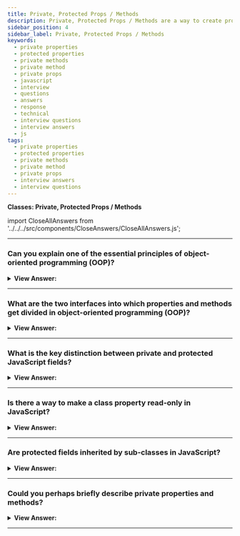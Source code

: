 ```yaml
---
title: Private, Protected Props / Methods
description: Private, Protected Props / Methods are a way to create properties and methods that are only accessible within the class. Frontend Developer Interview Questions
sidebar_position: 4
sidebar_label: Private, Protected Props / Methods
keywords:
  - private properties
  - protected properties
  - private methods
  - private method
  - private props
  - javascript
  - interview
  - questions
  - answers
  - response
  - technical
  - interview questions
  - interview answers
  - js
tags:
  - private properties
  - protected properties
  - private methods
  - private method
  - private props
  - interview answers
  - interview questions
---
```


<head>
  <title>Private, Protected Props / Methods | Frontend Interview</title>
</head>

**Classes: Private, Protected Props / Methods**

import CloseAllAnswers from '../../../src/components/CloseAnswers/CloseAllAnswers.js';

<CloseAllAnswers />

---

### Can you explain one of the essential principles of object-oriented programming (OOP)?

<details>
  <summary><strong>View Answer:</strong></summary>
  <div>
  <div><strong>Interview Response:</strong> One of the essential principles of object-oriented programming is delimiting (separating) the internal interface from the external one.
</div>
  </div>
</details>

---

### What are the two interfaces into which properties and methods get divided in object-oriented programming (OOP)?

<details>
  <summary><strong>View Answer:</strong></summary>
  <div>
  <div><strong>Interview Response:</strong> In object-oriented programming, properties and methods get split into internal and external interfaces. The internal interface has methods and properties accessible within the class but not outside it, and the external interfaces are properties and methods outside the class but are still accessible.
  </div>
  </div>
</details>

---

### What is the key distinction between private and protected JavaScript fields?

<details>
  <summary><strong>View Answer:</strong></summary>
  <div>
  <div><strong>Interview Response:</strong> The main difference between private and protected fields is that private fields get supported at the language level, and protected fields are not. Protected properties usually get prefixed with an underscore _. That does not get enforced at the language level, but it is a well-known convention among programmers that such properties and methods should not be accessible from the outside. Privates should start with hash symbol #. They are only accessible from inside the class and currently have language-level support (almost a standard). The hash sign (#) is a special sign that the field is private on the language level. We cannot access it from outside or from inheriting classes. We should note that private fields may require a Polyfill to account for older browsers.
</div><br />
  <div><strong className="codeExample">Code Example:</strong><br /><br />

  <div></div>

```js
// Example 1: Protected Fields _
class CoffeeMachine {
  _waterAmount = 0;

  setWaterAmount(value) {
    if (value < 0) value = 0;
    this._waterAmount = value;
  }

  getWaterAmount() {
    return this._waterAmount;
  }
}

new CoffeeMachine().setWaterAmount(100);

//////////////////////////////////////////////////

// Example 2: Private Fields #

class CoffeeMachine {
  #waterAmount = 0;

  get waterAmount() {
    return this.#waterAmount;
  }

  set waterAmount(value) {
    if (value < 0) value = 0;
    this.#waterAmount = value;
  }
}
```

  </div>
  </div>
</details>

---

### Is there a way to make a class property read-only in JavaScript?

<details>
  <summary><strong>View Answer:</strong></summary>
  <div>
  <div><strong>Interview Response:</strong> This implementation is possible by creating a getter and withdrawing the setter from the equation. This approach allows access to the value created at creation time, but we cannot override it after that point.
</div><br />
  <div><strong className="codeExample">Code Example:</strong><br /><br />

  <div></div>

```js
class CoffeeMachine {
  // ...

  constructor(power) {
    this._power = power;
  }

  get power() {
    return this._power;
  }
}

// create the coffee machine
let coffeeMachine = new CoffeeMachine(100);

alert(`Power is: ${coffeeMachine.power}W`); // Power is: 100W

coffeeMachine.power = 25; // Error (no setter)
```

  </div>
  </div>
</details>

---

### Are protected fields inherited by sub-classes in JavaScript?

<details>
  <summary><strong>View Answer:</strong></summary>
  <div>
  <div><strong>Interview Response:</strong> Yes, if we inherit from parent classes, the inheriting class has access to protected fields. The same rules apply in the inheriting class as they do in the parent.
</div>
  </div>
</details>

---

### Could you perhaps briefly describe private properties and methods?

<details>
  <summary><strong>View Answer:</strong></summary>
  <div>
  <div><strong>Interview Response:</strong> Private methods and properties with the private hash # indicator are only accessible within a class. The hash sign # is a special sign that the field is private on the language level, and it is not accessible from the outside or inherited classes. Private and public fields are not incompatible, and it is possible to have both private and public fields simultaneously. Unlike protected ones, private fields get enforced by the JavaScript language.
</div><br />
  <div><strong className="codeExample">Code Example:</strong><br /><br />

  <div></div>

```js
class CoffeeMachine {
  #waterLimit = 200;

  #fixWaterAmount(value) {
    if (value < 0) return 0;
    if (value > this.#waterLimit) return this.#waterLimit;
  }

  setWaterAmount(value) {
    this.#waterLimit = this.#fixWaterAmount(value);
  }
}

let coffeeMachine = new CoffeeMachine();

// cannot access privates from outside of the class
coffeeMachine.#fixWaterAmount(123); // Error
coffeeMachine.#waterLimit = 1000; // Error
```

  </div>
  </div>
</details>

---
